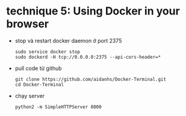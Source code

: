 # technique 5: Using Docker in your browser

- stop và restart docker daemon ở port 2375
  ```shell
  sudo service docker stop
  sudo dockerd -H tcp://0.0.0.0:2375 --api-cors-header=*
  ```

- pull code từ github
  ```shell
  git clone https://github.com/aidanhs/Docker-Terminal.git
  cd Docker-Terminal
  ```

- chạy server
  ```shell
  python2 -m SimpleHTTPServer 8000
  ```
